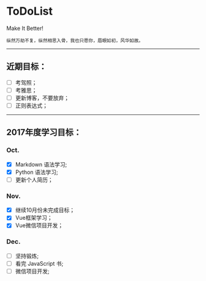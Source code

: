 # ToDoList

Make It Better!

    纵然万劫不复，纵然相思入骨，我也只愿你，眉眼如初，风华如故。

---
## 近期目标：
- [ ] 考驾照；
- [ ] 考雅思；
- [ ] 更新博客，不要放弃；
- [ ] 正则表达式；

---
## 2017年度学习目标：
### Oct.
- [x] Markdown 语法学习;
- [x] Python 语法学习;
- [ ] 更新个人简历；

### Nov.
- [x] 继续10月份未完成目标；
- [x] Vue框架学习；
- [x] Vue微信项目开发；

###  Dec.
- [ ] 坚持锻炼;
- [ ] 看完 JavaScript 书;
- [ ] 微信项目开发;
